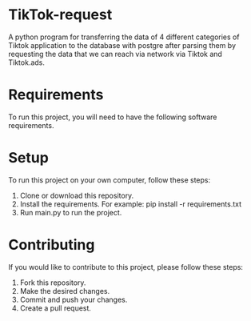 # TikTok-request
A python program for transferring the data of 4 different categories of Tiktok application to the database with postgre after parsing them by requesting the data that we can reach via network via Tiktok and Tiktok.ads.

# Requirements
To run this project, you will need to have the following software requirements.

# Setup
To run this project on your own computer, follow these steps:

1. Clone or download this repository.
2. Install the requirements. For example: pip install -r requirements.txt
3. Run main.py to run the project.

# Contributing
If you would like to contribute to this project, please follow these steps:

1. Fork this repository.
2. Make the desired changes.
3. Commit and push your changes.
4. Create a pull request.